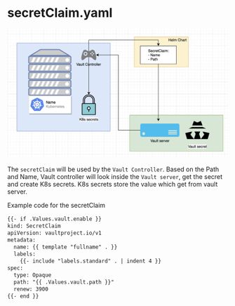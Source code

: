 # secretClaim.yaml

![Process of secretClaim](../../.gitbook/assets/image%20%281%29.png)

The `secretClaim` will be used by the `Vault Controller`. Based on the Path and Name, Vault controller will look inside the `Vault server`, get the secret and create K8s secrets. K8s secrets store the value which get from vault server.

Example code for the secretClaim

```text
{{- if .Values.vault.enable }}
kind: SecretClaim
apiVersion: vaultproject.io/v1
metadata:
  name: {{ template "fullname" . }}
  labels:
    {{- include "labels.standard" . | indent 4 }}
spec:
  type: Opaque
  path: "{{ .Values.vault.path }}"
  renew: 3900
{{- end }}
```

